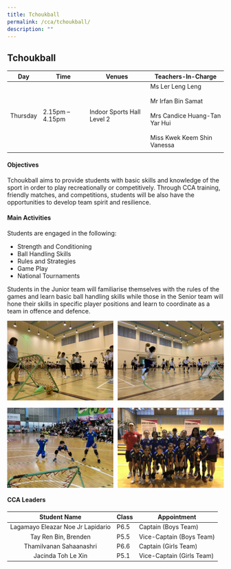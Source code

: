 ```yaml
---
title: Tchoukball
permalink: /cca/tchoukball/
description: ""
---
```

## Tchoukball

| **Day** | **Time** | **Venues** | **Teachers-In-Charge** |
|:---:|---|---|---|
| Thursday | 2.15pm – 4.15pm | Indoor Sports Hall Level 2 | Ms Ler Leng Leng<br><br>Mr Irfan Bin Samat<br><br>Mrs Candice Huang-Tan Yar Hui<br><br>Miss Kwek Keem Shin Vanessa |
|  |  |  |  |

#### Objectives

Tchoukball aims to provide students with basic skills and knowledge of the sport in order to play recreationally or competitively. Through CCA training, friendly matches, and competitions, students will be also have the opportunities to develop team spirit and resilience.

#### Main Activities

Students are engaged in the following:<br>
*   Strength and Conditioning
*   Ball Handling Skills
*   Rules and Strategies
*   Game Play
*   National Tournaments

Students in the Junior team will familiarise themselves with the rules of the games and learn basic ball handling skills while those in the Senior team will hone their skills in specific player positions and learn to coordinate as a team in offence and defence.

<img src="/images/Tchoukball 1.jpg" style="width:49%" align=left>
<img src="/images/Tchoukball 3.jpg" style="width:49%" align=right>
<br clear="left"><br>

<img src="/images/Tchoukball 01.jpg" style="width:49%" align=left>
<img src="/images/Tchoukball 02.jpg" style="width:49%" align=right>
<br clear="left">

#### CCA Leaders

| **Student Name** | **Class** | **Appointment** |
|:---:|---|---|
| Lagamayo Eleazar Noe Jr Lapidario | P6.5 | Captain (Boys Team) |
| Tay Ren Bin, Brenden | P5.5 | Vice-Captain (Boys Team) |
| Thamilvanan Sahaanashri | P6.6 | Captain (Girls Team) |
| Jacinda Toh Le Xin | P5.1 | Vice-Captain (Girls Team) |